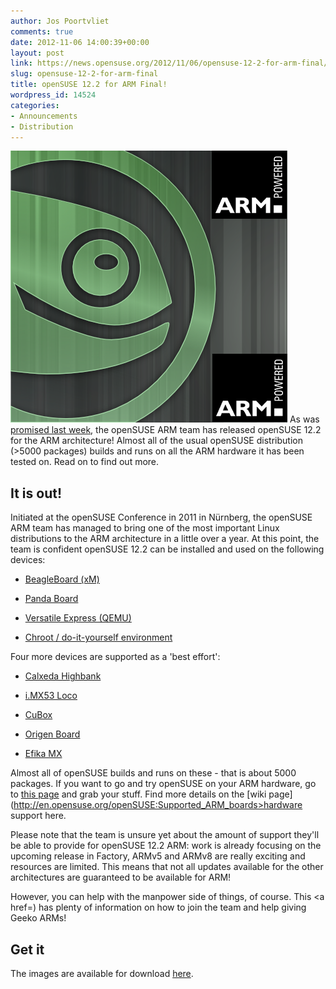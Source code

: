```yaml
---
author: Jos Poortvliet
comments: true
date: 2012-11-06 14:00:39+00:00
layout: post
link: https://news.opensuse.org/2012/11/06/opensuse-12-2-for-arm-final/
slug: opensuse-12-2-for-arm-final
title: openSUSE 12.2 for ARM Final!
wordpress_id: 14524
categories:
- Announcements
- Distribution
---
```


![ARMopenSUSE Logo](/wp-content/uploads/2012/09/ARMopenSUSE.png) As was [promised last week](http://news.opensuse.org/?p=14500), the openSUSE ARM team has released openSUSE 12.2 for the ARM architecture! Almost all of the usual openSUSE distribution (>5000 packages) builds and runs on all the ARM hardware it has been tested on. Read on to find out more.<!-- more -->


## It is out!


Initiated at the openSUSE Conference in 2011 in Nürnberg, the openSUSE ARM team has managed to bring one of the most important Linux distributions to the ARM architecture in a little over a year. At this point, the team is confident openSUSE 12.2 can be installed and used on the following devices:



	
  * [BeagleBoard (xM)](http://en.opensuse.org/HCL:BeagleBoard-xM)

	
  * [Panda Board](http://en.opensuse.org/HCL:PandaBoard)

	
  * [Versatile Express (QEMU)](http://en.opensuse.org/HCL:VersatileExpress)

	
  * [Chroot / do-it-yourself environment](http://en.opensuse.org/HCL:Chroot)


Four more devices are supported as a 'best effort':

	
  * [Calxeda Highbank](http://en.opensuse.org/HCL:Highbank)

	
  * [i.MX53 Loco](http://en.opensuse.org/HCL:IMX53Loco)

	
  * [CuBox](http://en.opensuse.org/HCL:CuBox)

	
  * [Origen Board](http://en.opensuse.org/HCL:Origen)

	
  * [Efika MX](http://en.opensuse.org/HCL:Efika_MX)


Almost all of openSUSE builds and runs on these - that is about 5000 packages. If you want to go and try openSUSE on your ARM hardware, go to [this page](http://en.opensuse.org/openSUSE:OpenSUSE_on_your_ARM_board) and grab your stuff. Find more details on the [wiki page](http://en.opensuse.org/openSUSE:Supported_ARM_boards>hardware support here</a>.

Please note that the team is unsure yet about the amount of support they'll be able to provide for openSUSE 12.2 ARM: work is already focusing on the upcoming release in Factory, ARMv5 and ARMv8 are really exciting and resources are limited. This means that not all updates available for the other architectures are guaranteed to be available for ARM!

However, you can help with the manpower side of things, of course. This <a href=) has plenty of information on how to join the team and help giving Geeko ARMs!



## Get it


The images are available for download [here](http://download.opensuse.org/ports/armv7hl/distribution/12.2/).
